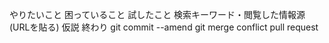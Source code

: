 やりたいこと
困っていること
試したこと
検索キーワード・閲覧した情報源(URLを貼る)
仮説
終わり
git commit --amend
git merge
conflict
pull request
